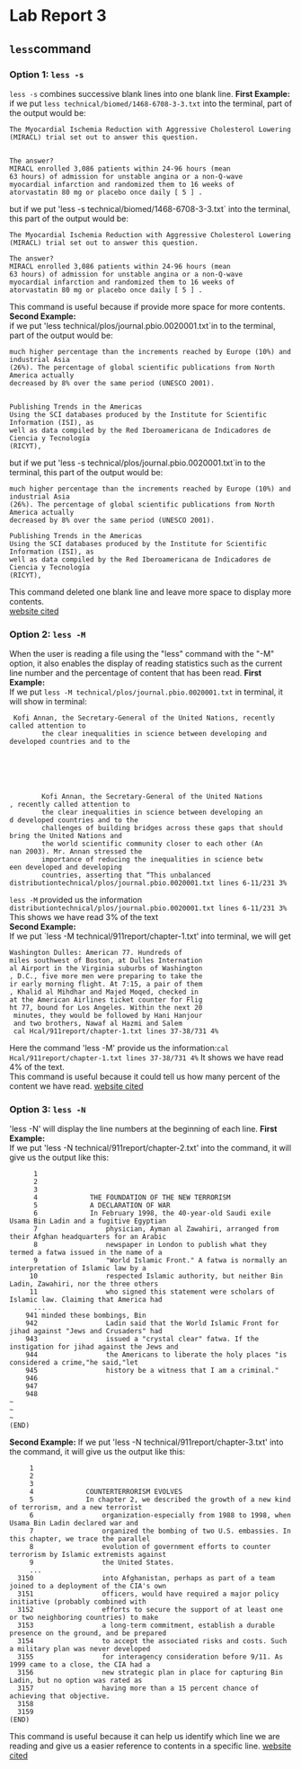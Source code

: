 # Lab Report 3
## `less`command
### Option 1: `less -s`
`less -s` combines successive blank lines into one blank line.
**First Example:**<br>
if we put `less technical/biomed/1468-6708-3-3.txt` into the terminal, part of the output would be:<br>
```
The Myocardial Ischemia Reduction with Aggressive Cholesterol Lowering (MIRACL) trial set out to answer this question.
      
      
The answer?
MIRACL enrolled 3,086 patients within 24-96 hours (mean
63 hours) of admission for unstable angina or a non-Q-wave
myocardial infarction and randomized them to 16 weeks of
atorvastatin 80 mg or placebo once daily [ 5 ] .
```

but if we put 'less -s technical/biomed/1468-6708-3-3.txt` into the terminal, this part of the output would be:<br>
```
The Myocardial Ischemia Reduction with Aggressive Cholesterol Lowering (MIRACL) trial set out to answer this question.

The answer?
MIRACL enrolled 3,086 patients within 24-96 hours (mean
63 hours) of admission for unstable angina or a non-Q-wave
myocardial infarction and randomized them to 16 weeks of
atorvastatin 80 mg or placebo once daily [ 5 ] .
```
This command is useful because if provide more space for more contents.<br>
**Second Example:**<br>
if we put 'less technical/plos/journal.pbio.0020001.txt`in to the terminal, part of the output would be:<br>
```
much higher percentage than the increments reached by Europe (10%) and industrial Asia
(26%). The percentage of global scientific publications from North America actually
decreased by 8% over the same period (UNESCO 2001).


Publishing Trends in the Americas
Using the SCI databases produced by the Institute for Scientific Information (ISI), as
well as data compiled by the Red Iberoamericana de Indicadores de Ciencia y Tecnología
(RICYT), 
```

but if we put 'less -s technical/plos/journal.pbio.0020001.txt`in to the terminal, this part of the output would be:<br>
```
much higher percentage than the increments reached by Europe (10%) and industrial Asia
(26%). The percentage of global scientific publications from North America actually
decreased by 8% over the same period (UNESCO 2001).

Publishing Trends in the Americas
Using the SCI databases produced by the Institute for Scientific Information (ISI), as
well as data compiled by the Red Iberoamericana de Indicadores de Ciencia y Tecnología
(RICYT), 
```
This command deleted one blank line and leave more space to display more contents.<br>
[website cited](https://phoenixnap.com/kb/less-command-in-linux)
### Option 2: `less -M`
When the user is reading a file using the "less" command with the "-M" option, it also enables the display of reading statistics such as the current line number and the percentage of content that has been read.
**First Example:**<br>
If we put `less -M technical/plos/journal.pbio.0020001.txt` in terminal, it will show in terminal:
```
 Kofi Annan, the Secretary-General of the United Nations, recently called attention to
        the clear inequalities in science between developing and developed countries and to the
  
    
      
    
      
        
        Kofi Annan, the Secretary-General of the United Nations
, recently called attention to
        the clear inequalities in science between developing an
d developed countries and to the
        challenges of building bridges across these gaps that should bring the United Nations and
        the world scientific community closer to each other (An
nan 2003). Mr. Annan stressed the
        importance of reducing the inequalities in science betw
een developed and developing
        countries, asserting that “This unbalanced distributiontechnical/plos/journal.pbio.0020001.txt lines 6-11/231 3%
```

`less -M` provided us the information `distributiontechnical/plos/journal.pbio.0020001.txt lines 6-11/231 3%` This shows we have read 3% of the text<br>
**Second Example:**
<br>
If we put `less -M technical/911report/chapter-1.txt' into terminal, we will get

```
Washington Dulles: American 77. Hundreds of 
miles southwest of Boston, at Dulles Internation
al Airport in the Virginia suburbs of Washington
, D.C., five more men were preparing to take the
ir early morning flight. At 7:15, a pair of them
, Khalid al Mihdhar and Majed Moqed, checked in 
at the American Airlines ticket counter for Flig
ht 77, bound for Los Angeles. Within the next 20
 minutes, they would be followed by Hani Hanjour
 and two brothers, Nawaf al Hazmi and Salem 
 cal Hcal/911report/chapter-1.txt lines 37-38/731 4%
 ```
 
 Here the command 'less -M' provide us the information:`cal Hcal/911report/chapter-1.txt lines 37-38/731 4%` It shows we have read 4% of the text.<br>
This command is useful because it could tell us how many percent of the content we have read.
[website cited](https://phoenixnap.com/kb/less-command-in-linux)

### Option 3: `less -N`
'less -N' will display the line numbers at the beginning of each line.
**First Example:**<br>
If we put 'less -N technical/911report/chapter-2.txt' into the command, it will give us the output like this:

```
      1 
      2     
      3         
      4             THE FOUNDATION OF THE NEW TERRORISM
      5             A DECLARATION OF WAR
      6             In February 1998, the 40-year-old Saudi exile Usama Bin Ladin and a fugitive Egyptian
      7                 physician, Ayman al Zawahiri, arranged from their Afghan headquarters for an Arabic
      8                 newspaper in London to publish what they termed a fatwa issued in the name of a
      9                 "World Islamic Front." A fatwa is normally an interpretation of Islamic law by a
     10                 respected Islamic authority, but neither Bin Ladin, Zawahiri, nor the three others
     11                 who signed this statement were scholars of Islamic law. Claiming that America had
      ...
    941 minded these bombings, Bin
    942                 Ladin said that the World Islamic Front for jihad against "Jews and Crusaders" had
    943                 issued a "crystal clear" fatwa. If the instigation for jihad against the Jews and
    944                 the Americans to liberate the holy places "is considered a crime,"he said,"let
    945                 history be a witness that I am a criminal."
    946             
    947         
    948     
~
~
~
(END)
```
**Second Example:**
If we put 'less -N technical/911report/chapter-3.txt' into the command, it will give us the output like this:
 ```
      1 
      2     
      3         
      4             COUNTERTERRORISM EVOLVES
      5             In chapter 2, we described the growth of a new kind of terrorism, and a new terrorist
      6                 organization-especially from 1988 to 1998, when Usama Bin Ladin declared war and
      7                 organized the bombing of two U.S. embassies. In this chapter, we trace the parallel
      8                 evolution of government efforts to counter terrorism by Islamic extremists against
      9                 the United States.
      ...
   3150                 into Afghanistan, perhaps as part of a team joined to a deployment of the CIA's own
   3151                 officers, would have required a major policy initiative (probably combined with
   3152                 efforts to secure the support of at least one or two neighboring countries) to make
   3153                 a long-term commitment, establish a durable presence on the ground, and be prepared
   3154                 to accept the associated risks and costs. Such a military plan was never developed
   3155                 for interagency consideration before 9/11. As 1999 came to a close, the CIA had a
   3156                 new strategic plan in place for capturing Bin Ladin, but no option was rated as
   3157                 having more than a 15 percent chance of achieving that objective.
   3158         
   3159     
(END)
```
This command is useful because it can help us identify which line we are reading and give us a easier reference to contents in a specific line.
[website cited](https://phoenixnap.com/kb/less-command-in-linux)























